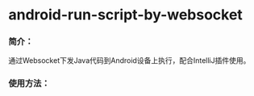 # android-run-script-by-websocket

### 简介：

通过Websocket下发Java代码到Android设备上执行，配合IntelliJ插件使用。

### 使用方法：

